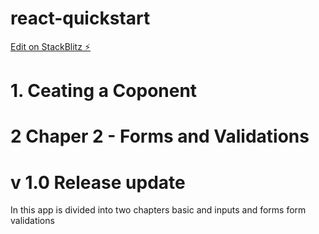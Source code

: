 # react-quickstart

[Edit on StackBlitz ⚡️](https://stackblitz.com/edit/react-quickstart)



# 1. Ceating a Coponent

# 2 Chaper 2  - Forms and Validations 



# v 1.0 Release update
In this app is divided into two chapters 
basic and  inputs and forms form validations 
